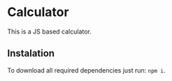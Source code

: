 # Calculator

This is a JS based calculator.

## Instalation

To download all required dependencies just run: `npm i`.

